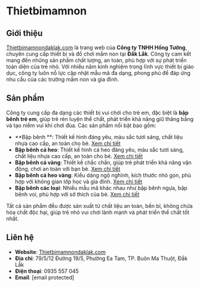 # Thietbimamnon

## Giới thiệu
[Thietbimamnondaklak.com](https://thietbimamnondaklak.com/) là trang web của **Công ty TNHH Hồng Tưởng**, chuyên cung cấp thiết bị và đồ chơi mầm non tại **Đắk Lắk**. Công ty cam kết mang đến những sản phẩm chất lượng, an toàn, phù hợp với sự phát triển toàn diện của trẻ nhỏ. Với nhiều năm kinh nghiệm trong lĩnh vực thiết bị giáo dục, công ty luôn nỗ lực cập nhật mẫu mã đa dạng, phong phú để đáp ứng nhu cầu của các trường mầm non và gia đình.

## Sản phẩm
Công ty cung cấp đa dạng các thiết bị vui chơi cho trẻ em, đặc biệt là **bập bênh trẻ em**, giúp trẻ rèn luyện thể chất, phát triển khả năng giữ thăng bằng và tạo niềm vui khi chơi đùa. Các sản phẩm nổi bật bao gồm:

- **Bập bênh **: Thiết kế hình đáng yêu, màu sắc tươi sáng, chất liệu nhựa cao cấp, an toàn cho bé. [Xem chi tiết](https://thietbimamnondaklak.com/san-pham/bap-benh/)
- **Bập bênh cá heo**: Thiết kế hình cá heo đáng yêu, màu sắc tươi sáng, chất liệu nhựa cao cấp, an toàn cho bé. [Xem chi tiết](https://thietbimamnondaklak.com/san-pham/bap-benh/)
- **Bập bênh cá vàng**: Thiết kế chắc chắn, giúp trẻ phát triển khả năng vận động, chơi an toàn với bạn bè. [Xem chi tiết](https://thietbimamnondaklak.com/san-pham/bap-benh-ca-vang/)
- **Bập bênh cá heo vàng**: Kiểu dáng ngộ nghĩnh, kích thước nhỏ gọn, phù hợp với không gian lớp học và gia đình. [Xem chi tiết](https://thietbimamnondaklak.com/san-pham/bap-benh-ca-heo-vang/)
- **Bập bênh các loại**: Nhiều mẫu mã khác nhau như bập bênh ngựa, bập bênh voi, phù hợp với sở thích của bé. [Xem chi tiết](https://thietbimamnondaklak.com/san-pham/bap-benh-cac-loai/)

Tất cả sản phẩm đều được sản xuất từ chất liệu an toàn, bền bỉ, không chứa hóa chất độc hại, giúp trẻ nhỏ vui chơi lành mạnh và phát triển thể chất tốt nhất.

## Liên hệ
- **Website**: [Thietbimamnondaklak.com](https://thietbimamnondaklak.com/)
- **Địa chỉ**: 79/5/12 Đường 19/5, Phường Ea Tam, TP. Buôn Ma Thuột, Đắk Lắk
- **Điện thoại**: 0935 557 045
- **Email**: [email protected]

